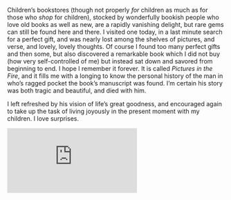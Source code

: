 Children’s bookstores (though not properly _for_ children as much as for those who _shop_ for children), stocked by wonderfully bookish people who love old books as well as new, are a rapidly vanishing delight, but rare gems can still be found here and there. I visited one today, in a last minute search for a perfect gift, and was nearly lost among the shelves of pictures, and verse, and lovely, lovely thoughts. Of course I found too many perfect gifts and then some, but also discovered a remarkable book which I did not buy (how very self-controlled of me) but instead sat down and savored from beginning to end. I hope I remember it forever. It is called _Pictures in the Fire_, and it fills me with a longing to know the personal history of the man in who’s ragged pocket the book’s manuscript was found. I’m certain his story was both tragic and beautiful, and died with him.

I left refreshed by his vision of life’s great goodness, and encouraged again to take up the task of living joyously in the present moment with my children. I love surprises.

<iframe frameborder="0" scrolling="no" src="http://rcm.amazon.com/e/cm?lt1=_blank&amp;bc1=000000&amp;IS2=1&amp;bg1=FFFFFF&amp;fc1=000000&amp;lc1=108FB9&amp;t=silverpip-20&amp;o=1&amp;p=8&amp;l=as4&amp;m=amazon&amp;f=ifr&amp;ref=ss_til&amp;asins=0962113190"></iframe>